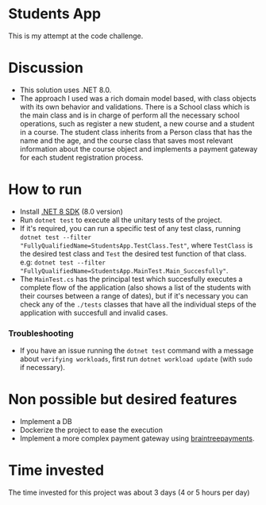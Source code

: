 # Students App

This is my attempt at the code challenge.

# Discussion

- This solution uses .NET 8.0.
- The approach I used was a rich domain model based, with class objects with its own behavior and validations. There is a School class which is the main class and is in charge of perform all the necessary school operations, such as register a new student, a new course and a student in a course. The student class inherits from a Person class that has the name and the age, and the course class that saves most relevant information about the course object and implements a payment gateway for each student registration process.

# How to run

- Install [.NET 8 SDK](https://dotnet.microsoft.com/es-es/download/dotnet/8.0) (8.0 version)
- Run `dotnet test` to execute all the unitary tests of the project.
- If it's required, you can run a specific test of any test class, running `dotnet test --filter "FullyQualifiedName=StudentsApp.TestClass.Test"`, where `TestClass` is the desired test class and `Test` the desired test function of that class. e.g: `dotnet test --filter "FullyQualifiedName=StudentsApp.MainTest.Main_Succesfully"`.
- The `MainTest.cs` has the principal test which succesfully executes a complete flow of the application (also shows a list of the students with their courses between a range of dates), but if it's necessary you can check any of the `./tests` classes that have all the individual steps of the application with succesfull and invalid cases.

### Troubleshooting

- If you have an issue running the `dotnet test` command with a message about `verifying workloads`, first run `dotnet workload update` (with `sudo` if necessary).

# Non possible but desired features

- Implement a DB
- Dockerize the project to ease the execution
- Implement a more complex payment gateway using [braintreepayments](https://www.braintreepayments.com/sandbox).

# Time invested

The time invested for this project was about 3 days (4 or 5 hours per day)
